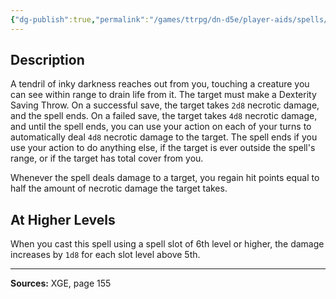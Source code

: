 ```yaml
---
{"dg-publish":true,"permalink":"/games/ttrpg/dn-d5e/player-aids/spells/level-5/enervation/","tags":["ttrpg/dnd/5e","verbal","somatic","concentration","spell"],"noteIcon":""}
---
```



## Description
A tendril of inky darkness reaches out from you, touching a creature you can see within range to drain life from it.
The target must make a Dexterity Saving Throw.
On a successful save, the target takes `2d8` necrotic damage, and the spell ends.
On a failed save, the target takes `4d8` necrotic damage, and until the spell ends, you can use your action on each of your turns to automatically deal `4d8` necrotic damage to the target.
The spell ends if you use your action to do anything else, if the target is ever outside the spell's range, or if the target has total cover from you.

Whenever the spell deals damage to a target, you regain hit points equal to half the amount of necrotic damage the target takes.

## At Higher Levels
When you cast this spell using a spell slot of 6th level or higher, the damage increases by `1d8` for each slot level above 5th.

---

**Sources:** XGE, page 155
